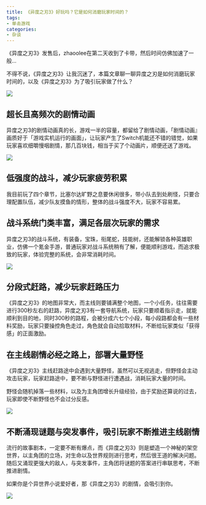 ```yaml
---
title: 《异度之刃3》好玩吗？它是如何消磨玩家时间的？
tags:
- 单击游戏
categories:
- 杂谈
---
```


《异度之刃3》发售后，zhaoolee在第二天收到了卡带，然后时间仿佛加速了一般...

不得不说，《异度之刃3》让我沉迷了，本篇文章聊一聊异度之刃是如何消磨玩家时间的，以及《异度之刃3》为了吸引玩家做了什么？

![](https://cdn.fangyuanxiaozhan.com/assets/1659541661392bM31akBz.jpeg)

## 超长且高频次的剧情动画

异度之刃3的剧情动画真的长，游戏一半的容量，都留给了剧情动画，「剧情动画』画质好于「游戏实机运行的画面」，让玩家产生了Switch机能还不错的错觉，如果玩家喜欢细嚼慢咽剧情，那几百块钱，相当于买了个动画片，顺便还送了游戏。

![](https://cdn.fangyuanxiaozhan.com/assets/1659541730492FWY0FnPb.jpeg)

## 低强度的战斗，减少玩家疲劳积累

我目前玩了四个章节，比塞尔达旷野之息要休闲很多，带小队去到处刷怪，只要合理配置队伍，减少队友摸鱼的情形，整体的战斗强度不大，玩家不容易累。

## 战斗系统门类丰富，满足各层次玩家的需求

异度之刃3的战斗系统，有装备，宝珠，衔尾蛇，技能树，还能解锁各种英雄职业，仿佛一个氪金手游，普通玩家对战斗系统稍有了解，便能顺利游戏，而追求极致的玩家，体验完整的系统，会非常消耗时间。

![](https://cdn.fangyuanxiaozhan.com/assets/1659541769502A4rYRdN2.jpeg)

## 分段式赶路，减少玩家赶路压力

《异度之刃3》的地图非常大，而主线则要铺满整个地图，一个小任务，往往需要进行300秒左右的赶路，异度之刃3有一套导航系统，玩家只要顺着指示走，就能顺利到目的地，同时300秒的路程，会被分成六七个小段，每小段路都会有一些材料奖励，玩家只要操控角色走过，角色就会自动拾取材料，不断给玩家类似「获得感」的正面激励。

## 在主线剧情必经之路上，部署大量野怪

《异度之刃3》主线赶路途中会遇到大量野怪，虽然可以无视逃走，但野怪会主动攻击玩家，玩家赶路途中，要不断与野怪进行遭遇战，消耗玩家大量的时间。

野怪会随机掉落一些材料，以及为主角团增长升级经验，由于奖励还算说的过去，玩家即使不断野怪也不会过分反感。

![](https://cdn.fangyuanxiaozhan.com/assets/1659541788863wdXBH8B7.jpeg)

## 不断涌现谜题与突发事件，吸引玩家不断推进主线剧情

流行的故事剧本，一定要不断有爆点，而《异度之刃3》则是塑造一个神秘的架空世界，以主角团的立场，对生命以及世界规则进行思考，然后很王道的解决问题。随后又涌现更强大的敌人，与突发事件，主角团将谜题的答案进行串联思考，不断推进剧情。

如果你是个异世界小说爱好者，那《异度之刃3》的剧情，会吸引到你。



![](https://cdn.fangyuanxiaozhan.com/assets/1659541812087QTQteHcB.jpeg)